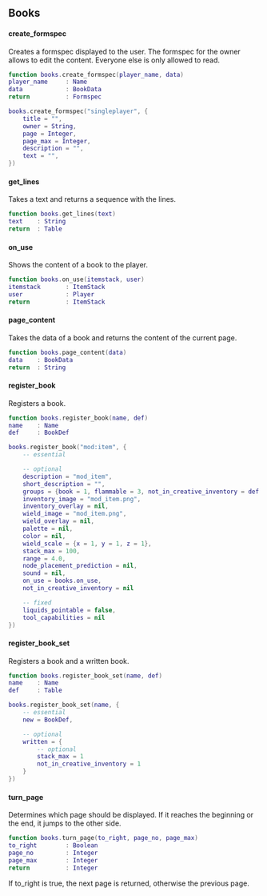 Books 
------
#### create_formspec
Creates a formspec displayed to the user. The formspec for the owner allows to
edit the content. Everyone else is only allowed to read.
```lua
function books.create_formspec(player_name, data)
player_name     : Name
data            : BookData
return          : Formspec

books.create_formspec("singleplayer", {
	title = "",
	owner = String,
	page = Integer,
	page_max = Integer,
	description = "",
	text = "",
})
```

#### get_lines
Takes a text and returns a sequence with the lines.
```lua
function books.get_lines(text)
text    : String
return  : Table
```

#### on_use
Shows the content of a book to the player.
```lua
function books.on_use(itemstack, user)
itemstack       : ItemStack
user            : Player
return          : ItemStack
```

#### page_content
Takes the data of a book and returns the content of the current page.
```lua
function books.page_content(data)
data    : BookData
return  : String
```

#### register_book
Registers a book.
```lua
function books.register_book(name, def)
name    : Name
def     : BookDef

books.register_book("mod:item", {
	-- essential

	-- optional 
	description = "mod_item",
	short_description = "",
	groups = {book = 1, flammable = 3, not_in_creative_inventory = def.not_in_creative_inventory},
	inventory_image = "mod_item.png",
	inventory_overlay = nil,
	wield_image = "mod_item.png",
	wield_overlay = nil,
	palette = nil,
	color = nil,
	wield_scale = {x = 1, y = 1, z = 1},
	stack_max = 100,
	range = 4.0,
	node_placement_prediction = nil,
	sound = nil,
	on_use = books.on_use,
	not_in_creative_inventory = nil

	-- fixed
	liquids_pointable = false,
	tool_capabilities = nil
})
```
#### register_book_set
Registers a book and a written book. 
```lua
function books.register_book_set(name, def)
name    : Name
def     : Table

books.register_book_set(name, {
	-- essential
	new = BookDef,

	-- optional
	written = {
		-- optional
		stack_max = 1
		not_in_creative_inventory = 1
	}
})
```

#### turn_page
Determines which page should be displayed. If it reaches the beginning or the 
end, it jumps to the other side.
```lua
function books.turn_page(to_right, page_no, page_max)
to_right        : Boolean
page_no         : Integer
page_max        : Integer
return          : Integer
```
If to_right is true, the next page is returned, otherwise the previous page.

